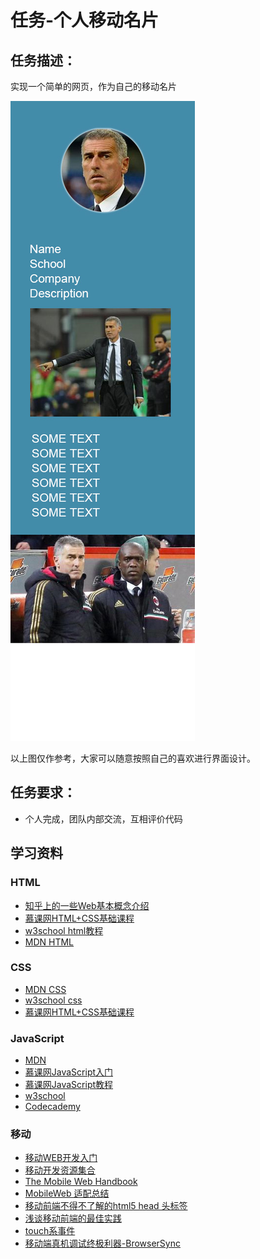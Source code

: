 # 任务-个人移动名片

## 任务描述：

实现一个简单的网页，作为自己的移动名片

![示例图](../img/mob_qihang_task1_01.jpg)

以上图仅作参考，大家可以随意按照自己的喜欢进行界面设计。

## 任务要求：

* 个人完成，团队内部交流，互相评价代码

## 学习资料

### HTML

- [知乎上的一些Web基本概念介绍](http://www.zhihu.com/question/22689579)
- [慕课网HTML+CSS基础课程](http://www.imooc.com/learn/9)
- [w3school html教程](http://w3school.com.cn/html/index.asp)
- [MDN HTML](https://developer.mozilla.org/zh-CN/docs/Web/HTML/Introduction)

### CSS

- [MDN CSS](https://developer.mozilla.org/zh-CN/docs/Web/Guide/CSS/Getting_started)
- [w3school css](http://w3school.com.cn/css/index.asp)
- [慕课网HTML+CSS基础课程](http://www.imooc.com/learn/9)

### JavaScript

- [MDN](https://developer.mozilla.org/zh-CN/docs/Web/JavaScript)
- [慕课网JavaScript入门](http://www.imooc.com/learn/36)
- [慕课网JavaScript教程](http://www.imooc.com/learn/10)
- [w3school](http://www.w3school.com.cn/js/)
- [Codecademy](http://www.codecademy.com/tracks/javascript)

### 移动

* [移动WEB开发入门](http://junmer.github.io/mobile-dev-get-started/)
* [移动开发资源集合](https://github.com/jtyjty99999/mobileTech)
* [The Mobile Web Handbook](http://quirksmode.org/mobilewebhandbook/)
* [MobileWeb 适配总结](http://www.w3ctech.com/topic/979)
* [移动前端不得不了解的html5 head 头标签](http://www.css88.com/archives/5480)
* [浅谈移动前端的最佳实践](http://www.cnblogs.com/yexiaochai/p/4219523.html)
* [touch系事件](http://www.html-js.com/article/All-right-thinking-touch-events)
* [移动端真机调试终极利器-BrowserSync](http://www.codingserf.com/index.php/2015/03/browsersync/)

